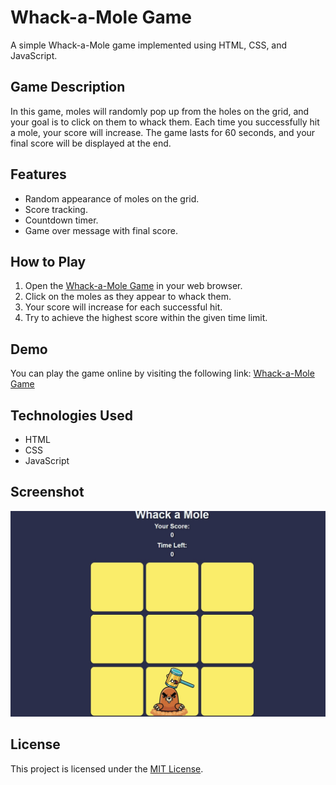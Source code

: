 # Whack-a-Mole Game

A simple Whack-a-Mole game implemented using HTML, CSS, and JavaScript.

## Game Description

In this game, moles will randomly pop up from the holes on the grid, and your goal is to click on them to whack them. Each time you successfully hit a mole, your score will increase. The game lasts for 60 seconds, and your final score will be displayed at the end.

## Features

- Random appearance of moles on the grid.
- Score tracking.
- Countdown timer.
- Game over message with final score.

## How to Play

1. Open the [Whack-a-Mole Game](https://aneal07.github.io/Whack-a-Mole/index.html) in your web browser.
2. Click on the moles as they appear to whack them.
3. Your score will increase for each successful hit.
4. Try to achieve the highest score within the given time limit.

## Demo

You can play the game online by visiting the following link: [Whack-a-Mole Game](https://aneal07.github.io/Whack-a-Mole/index.html)

## Technologies Used

- HTML
- CSS
- JavaScript

## Screenshot

![Whack-a-Mole Game Screenshot](Screenshot.jpg)

## License

This project is licensed under the [MIT License](LICENSE).
